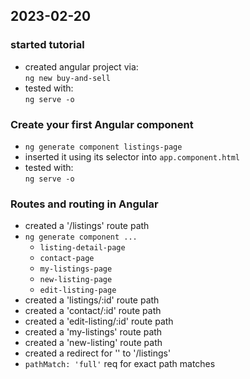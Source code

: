 ## 2023-02-20

### started tutorial

- created angular project via:  
  `ng new buy-and-sell`
- tested with:  
  `ng serve -o`

### Create your first Angular component

- `ng generate component listings-page`
- inserted it using its selector into `app.component.html`
- tested with:  
  `ng serve -o`

### Routes and routing in Angular

- created a '/listings' route path
- `ng generate component ...`
  - `listing-detail-page`
  - `contact-page`
  - `my-listings-page`
  - `new-listing-page`
  - `edit-listing-page`
- created a 'listings/:id' route path
- created a 'contact/:id' route path
- created a 'edit-listing/:id' route path
- created a 'my-listings' route path
- created a 'new-listing' route path
- created a redirect for '' to '/listings'
- `pathMatch: 'full'` req for exact path matches

  